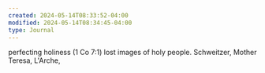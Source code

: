 ```yaml
---
created: 2024-05-14T08:33:52-04:00
modified: 2024-05-14T08:34:45-04:00
type: Journal
---
```


perfecting holiness (1 Co 7:1) lost images of holy people. Schweitzer, Mother Teresa, L'Arche,
